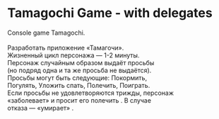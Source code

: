 # Tamagochi Game - with delegates
Console game Tamagochi.</br></br>
Разработать приложение «Тамагочи».</br>
Жизненный цикл персонажа — 1-2 минуты.</br>
Персонаж случайным образом выдаёт просьбы</br>
(но подряд одна и та же просьба не выдаётся).</br>
Просьбы могут быть следующие: Покормить,</br>
Погулять, Уложить спать, Полечить, Поиграть.</br>
Если просьбы не удовлетворяются трижды, персонаж</br>
«заболевает» и просит его полечить . В случае </br>
отказа — «умирает» .
